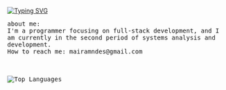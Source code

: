 <p float="left">
   <a href="https://git.io/typing-svg"><img src="https://readme-typing-svg.demolab.com?font=Fira+Code&pause=1000&color=F74C6AFF&random=false&width=499&height=40&lines=Hey%2F+I'm+Maíra.+I'm+into+computer+stuff." alt="Typing SVG" /></a>
  <p float="left">
    <samp>
      about me:
      <br>
        I'm a programmer focusing on full-stack development, and I am currently in the second period of systems analysis and development.<br>
      How to reach me: mairamndes@gmail.com
       <br>
      <br>
      <br />
      <br>
       <img src="https://github-readme-stats.vercel.app/api/top-langs/?username=stefani16bit&layout=compact&theme=dracula" alt="Top Languages">
     <br>
     </samp>
  </p>
</p>
   </div>
  </div>
  <br>
</div>
